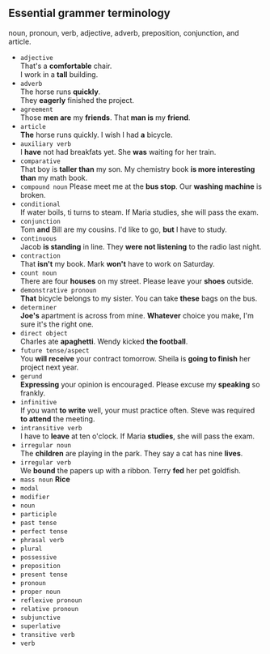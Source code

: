 ## Essential grammer terminology  

noun, pronoun, verb, adjective, adverb, preposition, conjunction, and article.  


- `adjective`  
	That's a __comfortable__ chair.  
	I work in a __tall__ building.  
- `adverb`	  
	The horse runs __quickly__.  
	They __eagerly__ finished the project.  
- `agreement`  
Those __men are__ my __friends__.
That __man is__ my __friend__.
- `article`  
__The__ horse runs quickly.
I wish I had __a__ bicycle.
- `auxiliary verb`  
I __have__ not had breakfats yet.
She __was__ waiting for her train.
- `comparative`  
That boy is __taller than__ my son.
My chemistry book __is more interesting than__ my math book.
- `compound noun`
Please meet me at the __bus stop__.
Our __washing machine__ is broken.  
- `conditional`  
If water boils, ti turns to steam.
If Maria studies, she will pass the exam.
- `conjunction`  
Tom __and__ Bill are my cousins.
I'd like to go, __but__ I have to study.
- `continuous`  
Jacob __is standing__ in line.
They __were not listening__ to the radio last night.
- `contraction`  
That __isn't__ my book.
Mark __won't__ have to work on Saturday.
- `count noun`  
There are four __houses__ on my street.
Please leave your __shoes__ outside.
- `demonstrative pronoun`  
__That__ bicycle belongs to my sister.
You can take __these__ bags on the bus.
- `determiner`  
__Joe's__ apartment is across from mine.
__Whatever__ choice you make, I'm sure it's the right one.
- `direct object`  
Charles ate __apaghetti__.
Wendy kicked __the football__.
- `future tense/aspect`  
You __will receive__ your contract tomorrow.
Sheila is __going to finish__ her project next year.
- `gerund`  
__Expressing__ your opinion is encouraged.
Please excuse my __speaking__ so frankly.
- `infinitive`  
If you want __to write__ well, your must practice often.
Steve was required __to attend__ the meeting.
- `intransitive verb`  
I have to __leave__ at ten o'clock.
If Maria __studies__, she will pass the exam.
- `irregular noun`  
The __children__ are playing in the park.
They say a cat has nine __lives__.
- `irregular verb`  
We __bound__ the papers up with a ribbon.
Terry __fed__ her pet goldfish.
- `mass noun` 
__Rice__  
- `modal`  
- `modifier`  
- `noun`  
- `participle`  
- `past tense`  
- `perfect tense`  
- `phrasal verb`  
- `plural`  
- `possessive`  
- `preposition`  
- `present tense`  
- `pronoun`  
- `proper noun`  
- `reflexive pronoun`  
- `relative pronoun`  
- `subjunctive`  
- `superlative`  
- `transitive verb`  
- `verb`  
